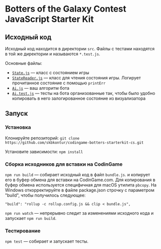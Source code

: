 # Botters of the Galaxy Contest JavaScript Starter Kit

## Исходный код

Исходный код находится в директории `src`. Файлы с тестами находятся в той же директории и называются `*.test.js`.

Основные файлы:

* [`State.js`](src/State.js) — класс с состоянием игры
* [`StateReader.js`](src/StateReader.js) — класс для чтения состояния игры. Логирует прочитанное состояние с помощью `printErr`
* [`Ai.js`](src/Ai.js) — ваш алгоритм бота
* [`Ai.test.js`](src/Ai.test.js) —  тесты на бота организованные так, чтобы было удобно копировать в него залогированное состояние из визуализатора

## Запуск

### Установка

Клонируйте репозиторий: `git clone https://github.com/skbkontur/codingame-botters-starterkit-cs.git`

Установите зависимости: `npm install`

### Сборка исходников для вставки на CodinGame

`npm run build` — собирает исходный код в файл `bundle.js`. и копирует его в буфер обмена для вставки на CodinGame.com.
Для копирования в буфер обмена используется специфичная для macOS утилита `pbcopy`.
На Windows откорректируйте в файле package.json строчку с параметром "build", чтобы получилось следующее:
    
    "build": "rollup -c rollup.config.js && clip < bundle.js",

`npm run watch` — непрерывно следит за изменениями исходного кода и запускает `npm run build`.


### Тестирование

`npm test` — собирает и запускает тесты.